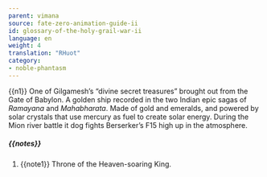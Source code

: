```yaml
---
parent: vimana
source: fate-zero-animation-guide-ii
id: glossary-of-the-holy-grail-war-ii
language: en
weight: 4
translation: "RHuot"
category:
- noble-phantasm
---
```


{{n1}}
One of Gilgamesh’s “divine secret treasures” brought out from the Gate of Babylon. A golden ship recorded in the two Indian epic sagas of *Ramayana*​​ and *Mahabharata*. Made of gold and emeralds, and powered by solar crystals that use mercury as fuel to create solar energy. During the Mion river battle it dog fights Berserker’s F15 high up in the atmosphere.

##### {{notes}}

1. {{note1}} Throne of the Heaven-soaring King.
